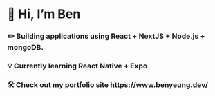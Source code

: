# 👋 Hi, I’m Ben
### ✏️ Building applications using React + NextJS + Node.js + mongoDB.
### 💡 Currently learning React Native + Expo
### 🛠️ Check out my portfolio site https://www.benyeung.dev/
